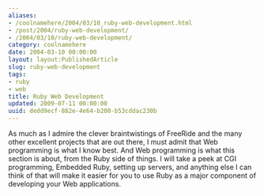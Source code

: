 ```yaml
---
aliases:
- /coolnamehere/2004/03/10_ruby-web-development.html
- /post/2004/ruby-web-development/
- /2004/03/10/ruby-web-development/
category: coolnamehere
date: 2004-03-10 00:00:00
layout: layout:PublishedArticle
slug: ruby-web-development
tags:
- ruby
- web
title: Ruby Web Development
updated: 2009-07-11 00:00:00
uuid: dedd9ecf-882e-4e64-b200-b53cddac230b
---
```


As much as I admire the clever braintwistings of FreeRide and the many
other excellent projects that are out there, I must admit that Web
programming is what I know best. And Web programming is what this
section is about, from the Ruby side of things. I will take a peek at
CGI programming, Embedded Ruby, setting up servers, and anything else I
can think of that will make it easier for you to use Ruby as a major
component of developing your Web applications.